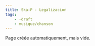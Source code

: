 ```yaml
---
title: Ska-P - Legalizacion
tags:
    - -draft
    - musique/chanson
---
```


Page créée automatiquement, mais vide.
